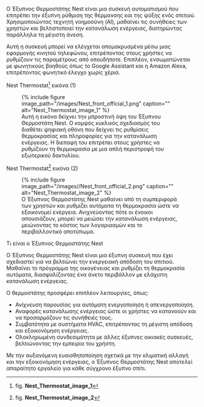 Ο Έξυπνος Θερμοστάτης Nest είναι μια συσκευή αυτοματισμού που επιτρέπει την έξυπνη ρύθμιση της θέρμανσης και της ψύξης ενός σπιτιού.
Χρησιμοποιώντας τεχνητή νοημοσύνη (AI), μαθαίνει τις συνήθειες των χρηστών και βελτιστοποιεί την κατανάλωση ενέργειας, διατηρώντας παράλληλα τη μέγιστη άνεση.

Αυτή η συσκευή μπορεί να ελέγχεται απομακρυσμένα μέσω μιας εφαρμογής κινητού τηλεφώνου, επιτρέποντας στους χρήστες να ρυθμίζουν τις παραμέτρους από οπουδήποτε.
Επιπλέον, ενσωματώνεται με φωνητικούς βοηθούς όπως το Google Assistant και η Amazon Alexa, επιτρέποντας φωνητικό έλεγχο χωρίς χέρια.

Nest Thermostat[^1] εικόνα (1)
<figure id="fig:Nest1">
{% include figure image_path="/images/Nest_front_official_1.png" caption="" alt="Nest_Thermostat_image_1" %}
<figcaption>
Αυτή η εικόνα δείχνει την μπροστινή όψη του Έξυπνου Θερμοστάτη Nest. Ο κομψός κυκλικός σχεδιασμός του διαθέτει ψηφιακή οθόνη που δείχνει τις ρυθμίσεις θερμοκρασίας και πληροφορίες για την κατανάλωση ενέργειας. 
Η διεπαφή του επιτρέπει στους χρήστες να ρυθμίζουν τη θερμοκρασία με μια απλή περιστροφή του εξωτερικού δακτυλίου.
</figcaption>
</figure>

Nest Thermostat[^2] εικόνα (2)
<figure id="fig:Nest2">
{% include figure image_path="/images//Nest_front_official_2.png" caption="" alt="Nest_Thermostat_image_2" %}
<figcaption>
Ο Έξυπνος Θερμοστάτης Nest μαθαίνει από τη συμπεριφορά των χρηστών και ρυθμίζει αυτόματα τη θερμοκρασία ώστε να εξοικονομεί ενέργεια. 
Ανιχνεύοντας πότε οι ένοικοι απουσιάζουν, μπορεί να μειώσει την κατανάλωση ενέργειας, μειώνοντας το κόστος των λογαριασμών και το περιβαλλοντικό αποτύπωμα.
</figcaption>
</figure>

Τι είναι ο Έξυπνος Θερμοστάτης Nest

Ο Έξυπνος Θερμοστάτης Nest είναι μια έξυπνη συσκευή που έχει σχεδιαστεί για να βελτιώνει την ενεργειακή απόδοση του σπιτιού.
Μαθαίνει το πρόγραμμα της οικογένειας και ρυθμίζει τη θερμοκρασία αυτόματα, διασφαλίζοντας ένα άνετο περιβάλλον με ελάχιστη κατανάλωση ενέργειας.

Ο θερμοστάτης προσφέρει επιπλέον λειτουργίες, όπως:
- Ανίχνευση παρουσίας για αυτόματη ενεργοποίηση ή απενεργοποίηση.
- Αναφορές κατανάλωσης ενέργειας ώστε οι χρήστες να κατανοούν και να προσαρμόζουν τις συνήθειές τους.
- Συμβατότητα με συστήματα HVAC, επιτρέποντας τη μέγιστη απόδοση και εξοικονόμηση ενέργειας.
- Ολοκληρωμένη συνδεσιμότητα με άλλες έξυπνες οικιακές συσκευές, βελτιώνοντας την εμπειρία του χρήστη.

Με την αυξανόμενη ευαισθητοποίηση σχετικά με την κλιματική αλλαγή και την εξοικονόμηση ενέργειας, ο Έξυπνος Θερμοστάτης Nest αποτελεί απαραίτητο εργαλείο για κάθε σύγχρονο έξυπνο σπίτι.

[^1]: fig. **Nest_Thermostat_image_1**

[^2]: fig. **Nest_Thermostat_image_2**

